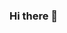 ### Hi there 👋

<!--
**boez1111/boez1111** is a ✨ _special_ ✨ repository because its `README.md` (this file) appears on your GitHub profile.

Here are some ideas to get you started:

- 🔭 I’m currently working on ...
- 🌱 I’m currently learning web development with python and flask
- 📫 How to reach me: ...
- 😄 Pronouns: he/him
